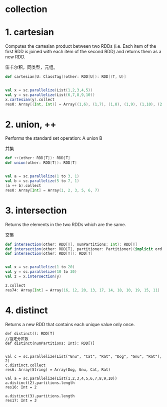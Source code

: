 # collection

# 1. cartesian

Computes the cartesian product between two RDDs (i.e. Each item of the first RDD is joined with each item of the second RDD) and returns them as a new RDD. 

笛卡尔积，同类型，元组。

```scala
def cartesian[U: ClassTag](other: RDD[U]): RDD[(T, U)]


val x = sc.parallelize(List(1,2,3,4,5))
val y = sc.parallelize(List(6,7,8,9,10))
x.cartesian(y).collect
res0: Array[(Int, Int)] = Array((1,6), (1,7), (1,8), (1,9), (1,10), (2,6), (2,7), (2,8), (2,9), (2,10), (3,6), (3,7), (3,8), (3,9), (3,10), (4,6), (5,6), (4,7), (5,7), (4,8), (5,8), (4,9), (4,10), (5,9), (5,10))
```

# 2. union, ++

Performs the standard set operation: A union B


并集

```scala
def ++(other: RDD[T]): RDD[T]
def union(other: RDD[T]): RDD[T]


val a = sc.parallelize(1 to 3, 1)
val b = sc.parallelize(5 to 7, 1)
(a ++ b).collect
res0: Array[Int] = Array(1, 2, 3, 5, 6, 7)
```

# 3. intersection

Returns the elements in the two RDDs which are the same.


交集

```scala
def intersection(other: RDD[T], numPartitions: Int): RDD[T]
def intersection(other: RDD[T], partitioner: Partitioner)(implicit ord: Ordering[T] = null): RDD[T]
def intersection(other: RDD[T]): RDD[T]


val x = sc.parallelize(1 to 20)
val y = sc.parallelize(10 to 30)
val z = x.intersection(y)

z.collect
res74: Array[Int] = Array(16, 12, 20, 13, 17, 14, 18, 10, 19, 15, 11)
```

# 4. distinct

Returns a new RDD that contains each unique value only once.

```
def distinct(): RDD[T]
//指定分区数
def distinct(numPartitions: Int): RDD[T]


val c = sc.parallelize(List("Gnu", "Cat", "Rat", "Dog", "Gnu", "Rat"), 2)
c.distinct.collect
res6: Array[String] = Array(Dog, Gnu, Cat, Rat)

val a = sc.parallelize(List(1,2,3,4,5,6,7,8,9,10))
a.distinct(2).partitions.length
res16: Int = 2

a.distinct(3).partitions.length
res17: Int = 3
```

